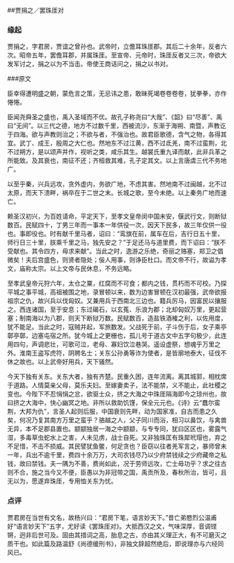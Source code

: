 ##贾捐之／罢珠厓对

### 缘起

贾捐之，字君房，贾谊之曾孙也。武帝时，立儋耳珠厓郡。其后二十余年，反者六次。昭帝五年，罢儋耳郡，并属珠厓。至宣帝、元帝时，珠厓反者又三次，帝欲大发军讨之，捐之以为不当击。帝使王商诘问之，捐之以书对。

###原文

臣幸得遭明盛之朝，蒙危言之策，无忌讳之患，敢昧死竭卷卷卷卷，犹拳拳，亦作惓惓。

臣闻尧舜圣之盛也，禹入圣域而不优。故孔子称尧曰“大哉”、《韶》曰“尽善”、禹曰“无间”。以三代之德，地方不过数千里，西被流沙，东渐于海朔、南暨，声教讫于四海。欲与声教则治之；不欲与者，不强治也。故君臣歌德，含气之物，各得其宜。武丁、成王，殷周之大仁也。然地东不过江黄，西不过氐羌，南不过蛮荆，北不过朔方，是以颂声并作，视听之类，咸乐其生。越裳氏重九译而献，此非兵革之所能致。及其衰也，南征不还；齐桓救其难，孔子定其文。以上言唐虞三代不务地广。

以至乎秦，兴兵远攻，贪外虚内，务欲广地，不虑其害。然地南不过闽越，北不过太原，而天下溃畔，祸卒在于二世之末。长城之歌，至今未绝。以上秦务广地而速亡。

赖圣汉初兴，为百姓请命，平定天下，至孝文皇帝闵中国未安，偃武行文，则断狱数百。民赋四十，丁男三年而一事本一年供役一次，因天下民多，故三年仅供一役也。事即役也。时有献千里马者，诏曰：“鸾旗在前，属车在后，吉行日五十里，师行日三十里，朕乘千里之马，独先安之？”于足还马与道里费，而下诏曰：“朕不受献也。其令四方，毋求来献”。当此之时，逸游之乐绝，奇丽之赂塞，郑卫之倡微矣！夫后宫盛色，则贤者隐处；佞人用事，则诤臣杜口。而文帝不行，故谥为孝文，庙称太宗。以上文帝与民休息，不务远略。

至孝武皇帝元狩六年，太仓之粟，红腐而不可食；都内之钱，贯朽而不可校。乃探平城之事平城，高祖被围之地，录冒顿以来，数为边害冒顿在汉初最强，武帝欲报祖宗之仇，故兴兵以伐匈奴。又兼用兵于西南北三边也。籍兵厉马，因富民以攘服之。西连诸国，至于安息；东过碣石，以玄菟、乐浪为郡；北却匈奴万里，更起营塞；制南海以为八郡，则天下断狱万数。民赋数百，造盐铁酒榷之利，以佐用度，犹不能足。当此之时，寇贼并起，军旅数发。父战死于前，子斗伤于后，女子乘亭鄣亭鄣，边塞屯宿之所。犹今城上之更栅也，孤儿号于道古文中五字句极少，此连用四句，声调悲壮，可歌可泣，老母、寡妇饮泣巷哭。遥设虚祭，想魂乎万里之外。淮南王盗写虎符，阴聘名士；关东公孙勇等诈为使者，是皆廓地泰大，征伐不休之故也。以上武帝好用兵，天下骚然。

今天下独有关东。关东大者，独有齐楚。民重久困，连年流离。离其城郭，相枕席于道路。人情莫亲父母，莫乐夫妇。至嫁妻卖子，法不能禁，义不能止，此社稷之变也。今陛下不忍悁悁之忿，欲驱士众，挤之大海之中珠厓隔海即今之琼州也，故曰挤之大海中，快心幽冥之地。非所以救助饥馑，保全元元也。《诗》云“蠢尔蛮荆，大邦为仇”，言圣人起则后服，中国衰则先畔，动为国家准，自古而患之久矣，何况乃复其南方万里之蛮乎？骆越之人，父子同川而浴，相习以鼻饮，与禽兽无异，本不足郡县置也。颛颛独居一海之中颛颛，与专专同，犹曰区区也，雾露气湿，多毒草虫蛇水上之害，人未见虏，战士自死。又非独珠匡有珠犀玳瑁也，弃之不足惜，不击不损威。其民譬犹鱼鳖，何足贪也？臣窃以往者羌军言之，暴师曾未一年，兵出不逾千里，费四十余万万，大司农钱尽乃以少府禁钱续之少府藏帝之私钱，故曰禁钱。夫一隅为不善，费尚如此，况于劳师远攻，亡士毋功乎？求之往古则不合，施之当今又不便，臣愚以为非冠带之国，禹贡所及，春秋所治，皆可，且无以为，愿遂弃珠厓，专用恤关东为忧。

### 点评

贾君房在当世有文名，故杨兴曰：“君房下笔，语言妙天下。”昔亡弟愍烈公温甫好“语言妙天下”五字，尤好读《罢珠厓对》。大抵西汉之文，气味深厚，音调铿锵，迥非后世可及。固由其措词之高，胎息之古，亦由其义理正大，有不可磨灭之质干也。如此篇及路温舒《尚德缓刑书》，非独文辞超然绝后，即说理亦与六经同风已。



